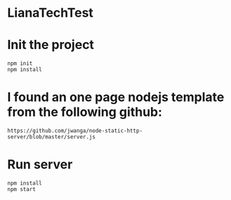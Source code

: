 # LianaTechTest

# Init the project

    npm init
    npm install

# I found an one page nodejs template from the following github:

    https://github.com/jwanga/node-static-http-server/blob/master/server.js

# Run server

    npm install
    npm start